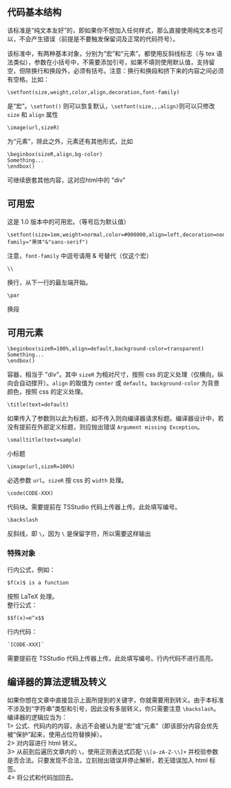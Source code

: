 ## 代码基本结构

该标准是“纯文本友好”的，即如果你不想加入任何样式，那么直接使用纯文本也可以，不会产生错误（前提是不要触发保留词及正常的代码符号）。

该标准中，有两种基本对象，分别为“宏”和“元素”。都使用反斜线标志（与 tex 语法类似），参数在小括号中，不需要添加引号，如果不填则使用默认值，支持留空，但除换行和换段外，必须有括号。注意：换行和换段和挤下来的内容之间必须有空格。比如：
```
\setfont(size,weight,color,align,decoration,font-family)
```
是“宏”。`\setfont()` 则可以恢复默认，`\setfont(size,,,align)`则可以只修改 `size` 和 `align` 属性
```
\image(url,sizeR)
```
为“元素”，除此之外，元素还有其他形式，比如
```
\beginbox(sizeR,align,bg-color)
Something...
\endbox()
```
可继续嵌套其他内容，这对应html中的 "div"

## 可用宏

这是 1.0 版本中的可用宏。（等号后为默认值）

```
\setfont(size=1em,weight=normal,color=#000000,align=left,decoration=none,font-family="黑体"&"sans-serif")
```
注意，`font-family` 中逗号请用 & 号替代（仅这个宏）
```
\\
```
换行，从下一行的最左端开始。
```
\par
```
换段

## 可用元素

```
\beginbox(sizeR=100%,align=default,background-color=transparent)
Something...
\endbox()
```
容器，相当于 "div"。其中 `sizeR` 为相对尺寸，按照 css 的定义处理（仅横向，纵向会自动撑开）。`align` 的取值为 `center` 或 `default`。`background-color` 为背景颜色，按照 css 的定义处理。
```
\title(text=default)
```
如果传入了参数则以此为标题，如不传入则向编译器请求标题。编译器设计中，若没有提前在外部定义标题，则应抛出错误 `Argument missing Exception`。
```
\smalltitle(text=sample)
```
小标题
```
\image(url,sizeR=100%)
```
必选参数 `url`。`sizeR` 按 css 的 `width` 处理。

```
\code(CODE-XXX)
```
代码块。需要提前在 TSStudio 代码上传器上传。此处填写编号。

```
\backslash
```
反斜线，即 `\`，因为 `\` 是保留字符，所以需要这样输出
### 特殊对象
行内公式，例如：
```
$f(x)$ is a function
```
按照 LaTeX 处理。  
整行公式：
```
$$f(x)=e^x$$
```
行内代码：
```
`[CODE-XXX]`
```
需要提前在 TSStudio 代码上传器上传。此处填写编号。行内代码不进行高亮。

## 编译器的算法逻辑及转义
如果你想在文章中直接显示上面所提到的关键字，你就需要用到转义。由于本标准不涉及到“字符串”类型和引号，因此没有多层转义，你只需要注意 `\backslash`。  
编译器的逻辑应当为：  
1> 公式、代码内的内容，永远不会被认为是“宏”或“元素”（即该部分内容会优先被“保护”起来，使用占位符替换掉）。  
2> 对内容进行 html 转义。   
3> 从前到后遍历文章内的 `\`，使用正则表达式匹配 `\\[a-zA-Z-\\]+` 并校验参数是否合法。只要发现不合法，立刻抛出错误并停止解析，若无错误加入 html 标签。  
4> 将公式和代码加回去。
